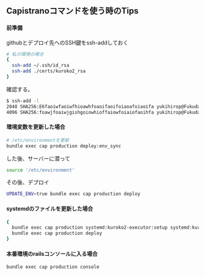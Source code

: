 ## Capistranoコマンドを使う時のTips

#### 前準備

githubとデプロイ先へのSSH鍵をssh-addしておく

```bash
# 私の環境の場合
{
  ssh-add ~/.ssh/id_rsa
  ssh-add ./certs/kuroko2_rsa
}
```

確認する。

```bash
$ ssh-add -l
2048 SHA256:E6faoiwfaoiwfhioawhfoaoifaoifoiaoafoiaoifa yukihirop@FukudanoMBP (RSA)
4096 SHA256:foawjfoaiwjgishgoiowhioffaiowfoiaiofaoihfa yukihirop@FukudanoMacBook-Pro.local (RSA)
```

#### 環境変数を更新した場合

```bash
# /etc/environmentを更新
bundle exec cap production deploy:env_sync
```

した後、サーバーに潜って

```bash
source '/etc/environment'
```

その後、デプロイ

```bash
UPDATE_ENV=true bundle exec cap production deploy
```

#### systemdのファイルを更新した場合

```bash
{
  bundle exec cap production systemd:kuroko2-executor:setup systemd:kuroko2-processor:setup systemd:kuroko2-scheduler:setup
  bundle exec cap production deploy
}
```

#### 本番環境のrailsコンソールに入る場合

```
bundle exec cap production console
```

